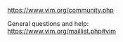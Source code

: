https://www.vim.org/community.php

General questions and help:\
https://www.vim.org/maillist.php#vim
